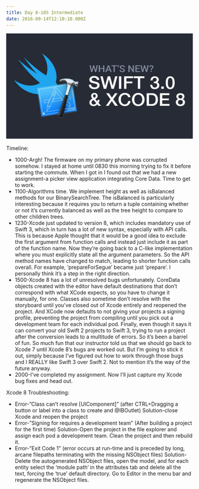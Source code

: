```yaml
---
title: Day 8-iOS Intermediate
date: 2016-09-14T12:10:10.000Z
---
```

![Day 8](/assets/images/day8.jpg)

Timeline:

* 1000-Argh!  The firmware on my primary phone was corrupted somehow.  I stayed at home until 0830 this morning trying to fix it before starting the commute.  When I got in I found out that we had a new assignment-a picker view application integrating Core Data. Time to get to work.
* 1100-Algorithms time.  We implement height as well as isBalanced methods for our BinarySearchTree.  The isBalanced is particularly interesting because it requires you to return a tuple containing whether or not it’s currently balanced as well as the tree height to compare to other children trees.
* 1230-Xcode just updated to version 8, which includes mandatory use of Swift 3, which in turn has a lot of new syntax, especially with API calls.  This is because Apple thought that it would be a good idea to exclude the first argument from function calls and instead just include it as part of the function name.  Now they’re going back to a C-like implementation where you must explicitly state all the argument parameters.  So the API method names have changed to match, leading to shorter function calls overall.  For example, ‘prepareForSegue’ became just ‘prepare’.  I personally think it’s a step in the right direction.
* 1500-Xcode 8 has a lot of unresolved bugs unfortunately.  CoreData objects created with the editor have default destinations that don’t correspond with what XCode expects, so you have to change it manually, for one.  Classes also sometime don’t resolve with the storyboard until you’ve closed out of Xcode entirely and reopened the project.  And XCode now defaults to not giving your projects a signing profile, preventing the project from compiling until you pick out a development team for each individual pod. Finally, even though it says it can convert your old Swift 2 projects to Swift 3, trying to run a project after the conversion leads to a multitude of errors.  So it’s been a barrel of fun.  So much fun that our instructor told us that we should go back to Xcode 7 until Xcode 8’s bugs are worked out.  But I’m going to stick it out, simply because I’ve figured out how to work through those bugs and I REALLY like Swift 3 over Swift 2.  Not to mention it’s the way of the future anyway.
* 2000-I’ve completed my assignment.  Now I’ll just capture my Xcode bug fixes and head out.

Xcode 8 Troubleshooting:

* Error-”Class can’t resolve \[UIComponent]” (after CTRL+Dragging a button or label into a class to create and @IBOutlet) Solution-close Xcode and reopen the project
* Error-”Signing for requires a development team” (After building a project for the first time) Solution-Open the project in the file explorer and assign each pod a development team.  Clean the project and then rebuild it.
* Error-”Exit Code 1” (error occurs at run-time and is preceded by long, arcane filepaths terminating with the missing NSObject files) Solution-Delete the autogenerated NSObject files, open the model, and for each entity select the ‘module path’ in the attributes tab and delete all the text, forcing the ‘true’ default directory.  Go to Editor in the menu bar and regenerate the NSObject files.
